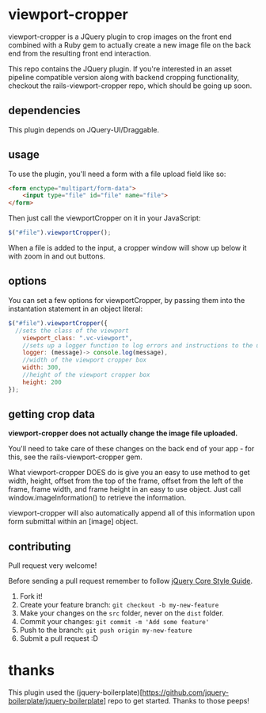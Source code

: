 # viewport-cropper

viewport-cropper is a JQuery plugin to crop images on the front end combined with a Ruby gem to actually create a new image file on the back end from the resulting front end interaction.

This repo contains the JQuery plugin. If you're interested in an asset pipeline compatible version along with backend cropping functionality, checkout the rails-viewport-cropper repo, which should be going up soon.

## dependencies

This plugin depends on JQuery-UI/Draggable.

## usage

To use the plugin, you'll need a form with a file upload field like so:

```html
<form enctype="multipart/form-data">
	<input type="file" id="file" name="file">
</form>
```

Then just call the viewportCropper on it in your JavaScript:

```javascript
$("#file").viewportCropper();
```

When a file is added to the input, a cropper window will show up below it with zoom in and out buttons. 

## options

You can set a few options for viewportCropper, by passing them into the instantation statement in an object literal:

```javascript
$("#file").viewportCropper({
  //sets the class of the viewport
	viewport_class: ".vc-viewport",
	//sets up a logger function to log errors and instructions to the user - default is to log to the console
	logger: (message)-> console.log(message),
	//width of the viewport cropper box
	width: 300,
	//height of the viewport cropper box
	height: 200
});
```

## getting crop data

**viewport-cropper does not actually change the image file uploaded.**

You'll need to take care of these changes on the back end of your app - for this, see the rails-viewport-cropper gem.

What viewport-cropper DOES do is give you an easy to use method to get width, height, offset from the top of the frame, offset from the left of the frame, frame width, and frame height in an easy to use object. Just call window.imageInformation() to retrieve the information.

viewport-cropper will also automatically append all of this information upon form submittal within an [image] object.

## contributing

Pull request very welcome!

Before sending a pull request remember to follow [jQuery Core Style Guide](http://contribute.jquery.org/style-guide/js/).

1. Fork it!
2. Create your feature branch: `git checkout -b my-new-feature`
3. Make your changes on the `src` folder, never on the `dist` folder.
4. Commit your changes: `git commit -m 'Add some feature'`
5. Push to the branch: `git push origin my-new-feature`
6. Submit a pull request :D

# thanks

This plugin used the (jquery-boilerplate)[https://github.com/jquery-boilerplate/jquery-boilerplate] repo to get started. Thanks to those peeps!

